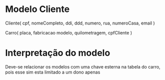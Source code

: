 # Modelo Cliente

Cliente(
    cpf,
    nomeCompleto,
    ddi,
    ddd,
    numero,
    rua,
    numeroCasa,
    email
)

Carro(
    placa,
    fabricacao
    modelo,
    quilometragem,
    cpfCliente
)

# Interpretação do modelo 

Deve-se relacionar os modelos com uma chave esterna na tabela do carro, pois esse sim esta limitado a um dono apenas

